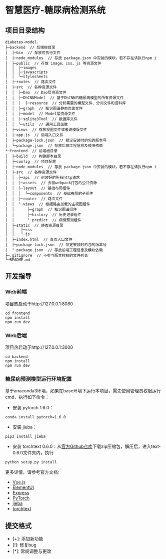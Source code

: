 # 智慧医疗-糖尿病检测系统

## 项目目录结构

```
diabetes-model.
├─backend  // 后端根目录
│  ├─bin  // 存放可执行文件
│  ├─node_modules  // 存放 package.json 中安装的模块，若不存在请执行npm i
│  ├─public  // 存放 image、css、js 等资源文件
│  │  ├─images
│  │  ├─javascripts
│  │  └─stylesheets
│  ├─routes  // 路由文件
│  ├─src  // 各种资源文件
│  │  ├─Dao  // Dao层资源文件
│  │  ├─DhCNNModel  // 基于DhCNN的糖尿病模型的所有资源文件
│  │  │  ├─resource  // 分析需要的模型文件、分词文件和语料库
│  │  ├─graph  // 知识图谱静态页面文件
│  │  ├─model  // Model层资源文件
│  │  ├─sqlite3Tool  // 数据库文件
│  │  └─utils  // 通用工具函数
│  ├─views  // 存放视图文件或者说模版文件
│  ├─app.js  // 后端入口文件
│  ├─package-lock.json  // 锁定安装时的包的版本号
│  └─package.json  // 存放后端工程信息及模块依赖
└─frontend  // 前端根目录
│  ├─build  // 构建脚本目录
│  ├─config  // 项目配置
│  ├─node_modules  // 存放 package.json 中安装的模块，若不存在请执行npm i
│  ├─src  // 各种资源文件
│  │  ├─api  // 封装好的所有http请求
│  │  ├─assets  // 会被webpack打包的公共资源
│  │  ├─layout  // 基础布局组件
│  │  │  └─components  // 基础布局的子组件
│  │  ├─router  // 路由文件
│  │  └─views  // 根据路由加载的主视图组件
│  │      ├─graph  // 知识图谱组件
│  │      ├─history  // 历史记录组件
│  │      └─predict  // 病情预测组件
│  ├─static  // 静态资源目录
│  │   ├─css
│  │   └─js
│  ├─index.html  // 首页入口文件
│  ├─package-lock.json  // 锁定安装时的包的版本号
│  └─package.json  // 存放前端工程信息及模块依赖
├─.gitignore  // 不参与版本控制的文件列表
└─README.md
```

## 开发指导

### Web前端

项目热启动于http://127.0.0.1:8080

```
cd frontend
npm install
npm run dev
```

### Web后端

项目热启动于http://127.0.0.1:3000

```
cd backend
npm install
npm run dev
```

### 糖尿病预测模型运行环境配置

基于anaconda3环境，如果在base环境下运行本项目，需先使用管理员权限运行cmd，执行如下命令：  

- 安装 pytorch 1.6.0：

```
conda install pytorch=1.6.0
```

- 安装 jieba：

```
pip3 install jieba
```

- 安装 torchtext 0.6.0：从[官方Github仓库](https://github.com/pytorch/text/archive/0.6.0.zip)下载zip压缩包，解压后，进入text-0.6.0文件夹内，执行

```
python setup.py install
```

更多详情，请参考官方文档:  
- [Vue.js](https://cn.vuejs.org/)
- [ElementUI](https://element.eleme.cn/#/zh-CN)
- [Express](https://www.expressjs.com.cn/)
- [PyTorch](https://pytorch.org/)
- [jieba](https://pypi.org/project/jieba/)
- [torchtext](https://github.com/pytorch/text/releases)

## 提交格式

- \[+\]: 添加新功能  
- \[!\]: 修复bug  
- \[*\]: 常规调整与更改